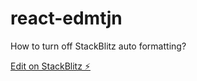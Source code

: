 # react-edmtjn

How to turn off StackBlitz auto formatting?

[Edit on StackBlitz ⚡️](https://stackblitz.com/edit/react-edmtjn)
